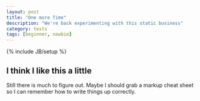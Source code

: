 ```yaml
---
layout: post
title: "One more Time"
description: "We're back experimenting with this static business"
category: tests
tags: [beginner, newbie]
---
```

{% include JB/setup %}

## I think I like this a little
Still there is much to figure out. Maybe I should grab a markup cheat sheet so I can remember how to write things up correctly.